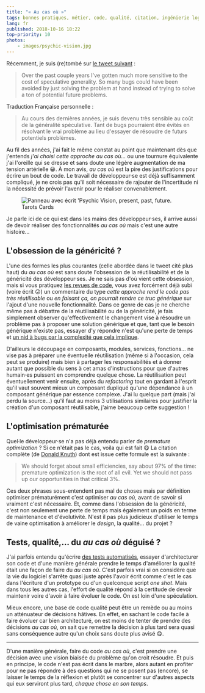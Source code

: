 ```yaml
---
title: "« Au cas où »"
tags: bonnes pratiques, métier, code, qualité, citation, ingénierie logicielle
lang: fr
published: 2018-10-16 18:22
top-priority: 10
photos:
    - images/psychic-vision.jpg
---
```


Récemment, je suis (re)tombé sur [le tweet suivant](https://twitter.com/jaredforsyth/status/1017110508611096576)&nbsp;:

> Over the past couple years I've gotten much more sensitive to the cost of
> speculative generality. So many bugs could have been avoided by just solving
> the problem at hand instead of trying to solve a ton of potential future
> problems.

Traduction Française personnelle&nbsp;:

> Au cours des dernières années, je suis devenu très sensible au coût de la
> généralité spéculative. Tant de bugs pourraient être évités en résolvant le
> vrai problème au lieu d'essayer de résoudre de futurs potentiels problèmes.

Au fil des années, j'ai fait le même constat au point que maintenant dès que
j'entends  *j'ai choisi cette approche au cas où…* ou une tournure équivalente
j'ai l'oreille qui se dresse et sans doute une légère augmentation de ma tension
artérielle 😀. À mon avis, *au cas où* est la pire des justifications pour
écrire un bout de code. Le travail de développeur·se est déjà suffisamment
compliqué, je ne crois pas qu'il soit nécessaire de rajouter de l'incertitude ni
la nécessité de prévoir l'avenir pour le réaliser convenablement.

<figure class="object-center bordered">
    <img loading="lazy" src="/images/660x/psychic-vision.jpg" alt="Panneau avec écrit 'Psychic
    Vision, present, past, future. Tarots Cards">
</figure>

Je parle ici de ce qui est dans les mains des développeur·ses, il arrive aussi
de devoir réaliser des fonctionnalités *au cas où* mais c'est une autre
histoire…

## L'obsession de la généricité&nbsp;?

L'une des formes les plus courantes (celle abordée dans le tweet cité plus haut)
du *au cas où* est sans doute l'obsession de la réutilisabilité et de la
généricité des développeur·ses. Je ne sais pas d'où vient cette obsession, mais
si vous pratiquez [les revues de code](/post/vertus-revue-de-code/), vous avez
forcément déjà subi (voire écrit 😜) un commentaire du type *cette approche rend
le code pas très réutilisable* ou *en faisant ça, on pourrait rendre ce truc
générique* sur l'ajout d'une nouvelle fonctionnalité. Dans ce genre de cas je ne
cherche même pas à débattre de la réutilisabilité ou de la généricité, je fais
simplement observer qu'effectivement le changement vise à résoudre un problème
pas à proposer une solution générique et que, tant que le besoin générique
n'existe pas, essayer d'y répondre n'est qu'une perte de temps et [un nid à bugs
par la complexité que cela implique](/post/complexite-charge-cognitive/).

D'ailleurs le découpage en composants, modules, services, fonctions… ne vise pas
à préparer une éventuelle réutilisation (même si à l'occasion, cela peut se
produire) mais bien à partager les responsabilités et à donner autant que
possible du sens à cet amas d'instructions pour que d'autres humain·es puissent
en comprendre quelque chose. La réutilisation peut éventuellement venir ensuite,
après du *refactoring* tout en gardant à l'esprit qu'il vaut souvent mieux un
composant dupliqué qu'une dépendance à un composant générique par essence
complexe. J'ai lu quelque part (mais j'ai perdu la source…) qu'il faut au moins
3 utilisations similaires pour justifier la création d'un composant
réutilisable, j'aime beaucoup cette suggestion&nbsp;!

## L'optimisation prématurée

Quel·le développeur·se n'a pas déjà entendu parler de *premature
optimization*&nbsp;? Si ce n'était pas le cas, voila qui est fait 😋 La citation
complète (de [Donald Knuth](https://en.wikipedia.org/wiki/Donald_Knuth)) dont
est issue cette formule est la suivante&nbsp;:

> We should forget about small efficiencies, say about 97% of the time:
> premature optimization is the root of all evil. Yet we should not pass up our
> opportunities in that critical 3%.

Ces deux phrases sous-entendent pas mal de choses mais par définition
optimiser prématurément c'est optimiser *au cas où*, avant de savoir si
vraiment c'est nécessaire. Et, comme dans l'obsession de la
généricité, c'est non seulement une perte de temps mais également un poids en
terme de maintenance et d'évolutivité. N'est il pas plus judicieux
d'utiliser le temps de vaine optimisation à améliorer le *design*, la qualité…
du projet&nbsp;?

## Tests, qualité,… du *au cas où* déguisé&nbsp;?

J'ai parfois entendu qu'écrire [des tests
automatisés](/post/bon-test-unitaire-integration-fonctionnel/), essayer
d'architecturer son code et d'une manière générale prendre le temps d'améliorer
la qualité était une façon de faire du *au cas où*. C'est parfois vrai si on
considère que la vie du logiciel s'arrête quasi juste après l'avoir écrit comme
c'est le cas dans l'écriture d'un prototype ou d'un quelconque script *one
shot*. Mais dans tous les autres cas, l'effort de qualité répond à la certitude
de devoir maintenir voire d'avoir à faire évoluer le code. On est loin d'une
spéculation.

Mieux encore, une base de code qualité peut être un remède ou au moins un
atténuateur de décisions hâtives. En effet, en sachant le code facile à faire
évoluer car bien architecturé, on est moins de tenter de prendre des décisions
*au cas où*, on sait que remettre la décision à plus tard sera quasi sans
conséquence autre qu'un choix sans doute plus avisé 😋.

---

D'une manière générale, faire du code *au cas où*, c'est prendre une décision
avec une vision biaisée du problème qu'on croit résoudre. Et puis en principe,
le code n'est pas écrit dans le marbre, alors autant en profiter pour ne pas
répondre à des questions qui ne se posent pas (encore), se laisser le temps de
la réflexion et plutôt se concentrer sur d'autres aspects qui eux serviront plus
tard, *chaque chose en son temps*.
